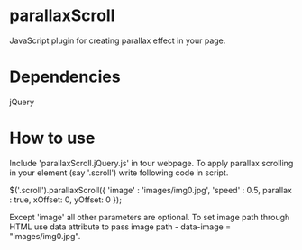 parallaxScroll
==============
JavaScript plugin for creating parallax effect in your page.

Dependencies
============
jQuery

How to use
==========
Include 'parallaxScroll.jQuery.js' in tour webpage.
To apply parallax scrolling in your element (say '.scroll') write following code in script.

$('.scroll').parallaxScroll({
      'image' : 'images/img0.jpg',
      'speed' : 0.5,
      parallax : true,
      xOffset: 0,
      yOffset: 0
  });
  
Except 'image' all other parameters are optional. To set image path through HTML use data attribute to pass image path - data-image = "images/img0.jpg".

